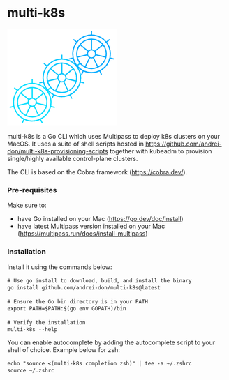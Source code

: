 # multi-k8s

![Alt text](multi-k8s.png)

multi-k8s is a Go CLI which uses Multipass to deploy k8s clusters on your MacOS. It uses a suite of shell scripts hosted in https://github.com/andrei-don/multi-k8s-provisioning-scripts together with kubeadm to provision single/highly available control-plane clusters.

The CLI is based on the Cobra framework (https://cobra.dev/).

### Pre-requisites

Make sure to:
- have Go installed on your Mac (https://go.dev/doc/install)
- have latest Multipass version installed on your Mac (https://multipass.run/docs/install-multipass)

### Installation

Install it using the commands below:

```
# Use go install to download, build, and install the binary
go install github.com/andrei-don/multi-k8s@latest

# Ensure the Go bin directory is in your PATH
export PATH=$PATH:$(go env GOPATH)/bin

# Verify the installation
multi-k8s --help
```

You can enable autocomplete by adding the autocomplete script to your shell of choice. Example below for zsh:
```
echo "source <(multi-k8s completion zsh)" | tee -a ~/.zshrc
source ~/.zshrc
```